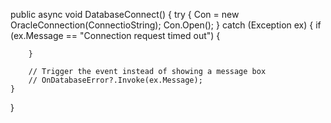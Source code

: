public async void  DatabaseConnect()
{
    try
    {
        Con = new OracleConnection(ConnectioString);
        Con.Open();
    }
    catch (Exception ex)
    {
        if (ex.Message == "Connection request timed out")
        {

        }

        // Trigger the event instead of showing a message box
        // OnDatabaseError?.Invoke(ex.Message);
    }
}

